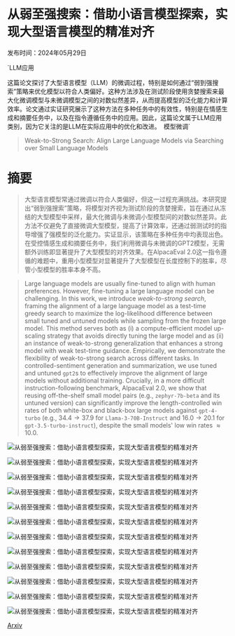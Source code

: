 # 从弱至强搜索：借助小语言模型探索，实现大型语言模型的精准对齐

发布时间：2024年05月29日

`LLM应用

这篇论文探讨了大型语言模型（LLM）的微调过程，特别是如何通过“弱到强搜索”策略来优化模型以符合人类偏好。这种方法涉及在测试阶段使用贪婪搜索来最大化微调模型与未微调模型之间的对数似然差异，从而提高模型的泛化能力和计算效率。论文通过实证研究展示了这种方法在多种任务中的有效性，特别是在情感生成和摘要任务中，以及在指令遵循任务中的应用。因此，这篇论文属于LLM应用类别，因为它关注的是LLM在实际应用中的优化和改进。` `模型微调`

> Weak-to-Strong Search: Align Large Language Models via Searching over Small Language Models

# 摘要

> 大型语言模型常通过微调以符合人类偏好，但这一过程充满挑战。本研究提出“弱到强搜索”策略，将模型对齐视为测试阶段的贪婪搜索，旨在通过从冻结的大型模型中采样，最大化微调与未微调小型模型间的对数似然差异。此方法不仅避免了直接微调大型模型，提高了计算效率，还通过弱测试时的指导增强了强模型的泛化能力。实证显示，该策略在多种任务中均表现出色。在受控情感生成和摘要任务中，我们利用微调与未微调的GPT2模型，无需额外训练即显著提升了大型模型的对齐效果。在AlpacaEval 2.0这一指令遵循的难题中，重用小型模型对显著提升了大型模型在长度控制下的胜率，尽管小型模型的胜率本身不高。

> Large language models are usually fine-tuned to align with human preferences. However, fine-tuning a large language model can be challenging. In this work, we introduce $\textit{weak-to-strong search}$, framing the alignment of a large language model as a test-time greedy search to maximize the log-likelihood difference between small tuned and untuned models while sampling from the frozen large model. This method serves both as (i) a compute-efficient model up-scaling strategy that avoids directly tuning the large model and as (ii) an instance of weak-to-strong generalization that enhances a strong model with weak test-time guidance. Empirically, we demonstrate the flexibility of weak-to-strong search across different tasks. In controlled-sentiment generation and summarization, we use tuned and untuned $\texttt{gpt2}$s to effectively improve the alignment of large models without additional training. Crucially, in a more difficult instruction-following benchmark, AlpacaEval 2.0, we show that reusing off-the-shelf small model pairs (e.g., $\texttt{zephyr-7b-beta}$ and its untuned version) can significantly improve the length-controlled win rates of both white-box and black-box large models against $\texttt{gpt-4-turbo}$ (e.g., $34.4 \rightarrow 37.9$ for $\texttt{Llama-3-70B-Instruct}$ and $16.0 \rightarrow 20.1$ for $\texttt{gpt-3.5-turbo-instruct}$), despite the small models' low win rates $\approx 10.0$.

![从弱至强搜索：借助小语言模型探索，实现大型语言模型的精准对齐](../../../paper_images/2405.19262/x1.png)

![从弱至强搜索：借助小语言模型探索，实现大型语言模型的精准对齐](../../../paper_images/2405.19262/x2.png)

![从弱至强搜索：借助小语言模型探索，实现大型语言模型的精准对齐](../../../paper_images/2405.19262/x3.png)

![从弱至强搜索：借助小语言模型探索，实现大型语言模型的精准对齐](../../../paper_images/2405.19262/x4.png)

![从弱至强搜索：借助小语言模型探索，实现大型语言模型的精准对齐](../../../paper_images/2405.19262/x5.png)

![从弱至强搜索：借助小语言模型探索，实现大型语言模型的精准对齐](../../../paper_images/2405.19262/x6.png)

![从弱至强搜索：借助小语言模型探索，实现大型语言模型的精准对齐](../../../paper_images/2405.19262/x7.png)

![从弱至强搜索：借助小语言模型探索，实现大型语言模型的精准对齐](../../../paper_images/2405.19262/x8.png)

![从弱至强搜索：借助小语言模型探索，实现大型语言模型的精准对齐](../../../paper_images/2405.19262/x9.png)

![从弱至强搜索：借助小语言模型探索，实现大型语言模型的精准对齐](../../../paper_images/2405.19262/x10.png)

![从弱至强搜索：借助小语言模型探索，实现大型语言模型的精准对齐](../../../paper_images/2405.19262/x11.png)

![从弱至强搜索：借助小语言模型探索，实现大型语言模型的精准对齐](../../../paper_images/2405.19262/x12.png)

[Arxiv](https://arxiv.org/abs/2405.19262)